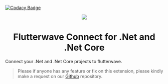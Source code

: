 
[![Codacy Badge](https://api.codacy.com/project/badge/Grade/b177ee0c77a94ad1af31ca50f34b9be4)](https://app.codacy.com/gh/Bracketcore/Flutterwave-Connect?utm_source=github.com&utm_medium=referral&utm_content=Bracketcore/Flutterwave-Connect&utm_campaign=Badge_Grade_Dashboard)

<div align="center">
<image src="https://0.gravatar.com/avatar/cfabb91076e3c3351b9f1534e12e8a59?s=400&d=mm" />
<h1>Flutterwave Connect for .Net and .Net Core</h1>
</div>

Connect your .Net and .Net Core projects to flutterwave.

> Please if anyone has any feature or fix on this extension, please kindly make a request on our [Github](https://github.com/Bracketcore/Flutterwave-Connect/issues) repository.